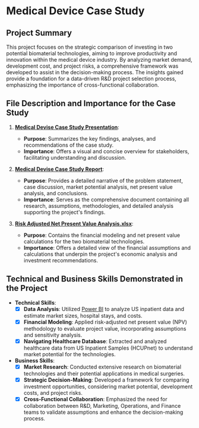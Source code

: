 # Medical Device Case Study

## Project Summary
This project focuses on the strategic comparison of investing in two potential biomaterial technologies, aiming to improve productivity and innovation within the medical device industry. By analyzing market demand, development cost, and project risks, a comprehensive framework was developed to assist in the decision-making process. The insights gained provide a foundation for a data-driven R&D project selection process, emphasizing the importance of cross-functional collaboration.

## File Description and Importance for the Case Study
1. **[Medical Devise Case Study Presentation](https://github.com/Sophie-XL/Medical-Device-Case-Study/blob/9c27a5b6f895e2afb374a45d466ae767f87e4140/Medical%20Devise%20Case%20Study%20Presentation.pdf)**: 
   - **Purpose**: Summarizes the key findings, analyses, and recommendations of the case study.
   - **Importance**: Offers a visual and concise overview for stakeholders, facilitating understanding and discussion.

2. **[Medical Devise Case Study Report](https://github.com/Sophie-XL/Medical-Device-Case-Study/blob/9c27a5b6f895e2afb374a45d466ae767f87e4140/Medical%20Devise%20Case%20Study%20Report.pdf)**: 
   - **Purpose**: Provides a detailed narrative of the problem statement, case discussion, market potential analysis, net present value analysis, and conclusions.
   - **Importance**: Serves as the comprehensive document containing all research, assumptions, methodologies, and detailed analysis supporting the project's findings.

3. **[Risk Adjusted Net Present Value Analysis.xlsx](https://github.com/Sophie-XL/Medical-Device-Case-Study/blob/9c27a5b6f895e2afb374a45d466ae767f87e4140/Risk%20Adjusted%20Net%20Present%20Value%20Analysis.xlsx)**: 
   - **Purpose**: Contains the financial modeling and net present value calculations for the two biomaterial technologies.
   - **Importance**: Offers a detailed view of the financial assumptions and calculations that underpin the project's economic analysis and investment recommendations.

## Technical and Business Skills Demonstrated in the Project
- **Technical Skills**:
  - [x] **Data Analysis**: Utilized [Power BI](https://app.powerbi.com/view?r=eyJrIjoiMTVjODBmZjMtMmY1MC00ZGRhLWJjZTMtZmM5NjM0ZmU1NzlmIiwidCI6ImM2ZTU0OWIzLTVmNDUtNDAzMi1hYWU5LWQ0MjQ0ZGM1YjJjNCJ9) to analyze US inpatient data and estimate market sizes, hospital stays, and costs.
  - [x] **Financial Modeling**: Applied risk-adjusted net present value (NPV) methodology to evaluate project value, incorporating assumptions and sensitivity analysis.
  - [x] **Navigating Healthcare Database**: Extracted and analyzed healthcare data from US Inpatient Samples (HCUPnet) to understand market potential for the technologies.

- **Business Skills**:
  - [x] **Market Research**: Conducted extensive research on biomaterial technologies and their potential applications in medical surgeries.
  - [x] **Strategic Decision-Making**: Developed a framework for comparing investment opportunities, considering market potential, development costs, and project risks.
  - [x] **Cross-Functional Collaboration**: Emphasized the need for collaboration between R&D, Marketing, Operations, and Finance teams to validate assumptions and enhance the decision-making process.
